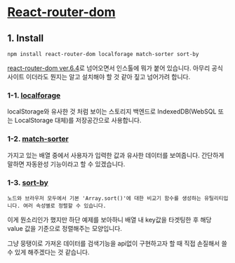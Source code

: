 # [React-router-dom](https://reactrouter.com/en/main/start/tutorial)

## 1. Install
```
npm install react-router-dom localforage match-sorter sort-by
```
[react-router-dom ver.6.4](https://www.youtube.com/watch?v=kGtHwLzmMBQ&list=PLz8Iz-Fnk_eTpvd49Sa77NiF8Uqq5Iykx&t=2051s)로 넘어오면서 인스톨에 뭐가 붙어 있습니다.
아무리 공식 사이트 이더라도 뭔지는 알고 설치해야 할 것 같아 짚고 넘어가려 합니다.

### 1-1. [localforage](https://www.npmjs.com/package/localforage)
localStorage와 유사한 것 처럼 보이는 스토리지 백엔드로 IndexedDB(WebSQL 또는 LocalStorage 대체)를 저장공간으로 사용합니다.

### 1-2. [match-sorter](https://www.npmjs.com/package/match-sorter)
가지고 있는 배열 중에서 사용자가 입력한 값과 유사한 데이터를 보여줍니다. 간단하게 말하면 자동완성 기능이라고 할 수 있겠습니다.

### 1-3. [sort-by](https://www.npmjs.com/package/sort-by)
```
노드와 브라우저 모두에서 기본 'Array.sort()'에 대한 비교기 함수를 생성하는 유틸리티입니다. 여러 속성별로 정렬할 수 있습니다.
```
이게 뭔소리인가 했지만 하단 예제를 보아하니 배열 내 key값을 타겟팅한 후 해당 value 값을 기준으로 정렬해주는 모양입니다.

그냥 뭉탱이로 가져온 데이터를 검색기능을 api없이 구현하고자 할 때 직접 손질해서 쓸 수 있게 해주겠다는 것 같습니다.
